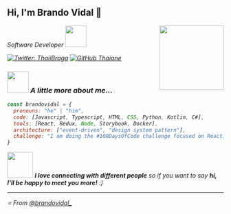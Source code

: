 <h2> Hi, I'm Brando Vidal 👋</h2>
<img align='right' src="https://ik.imagekit.io/demoxd/brandovidal_zjS2IVDjm.jpeg" width="150">
<p><em>Software Developer <img src="https://media.giphy.com/media/mGcNjsfWAjY5AEZNw6/giphy.gif" width="50"></p>

[![Twitter: ThaiiBraga](https://img.shields.io/twitter/follow/brandovidal_?label=Follow)](bit.ly/brandovidal-twitter)
[![GitHub Thaiane](https://img.shields.io/github/followers/brandovidal?label=follow&style=social)](bit.ly/brandovidal-github)


### <img src="https://media.giphy.com/media/VgCDAzcKvsR6OM0uWg/giphy.gif" width="50"> A little more about me...  

```javascript
const brandovidal = {
  pronouns: "he" | "him",
  code: [Javascript, Typescript, HTML, CSS, Python, Kotlin, C#],
  tools: [React, Redux, Node, Storybook, Docker],
  architecture: ["event-driven", "design system pattern"],
  challenge: "I am doing the #100DaysOfCode challenge focused on React, Docker and Figma"
}
```

<img src="https://media.giphy.com/media/LnQjpWaON8nhr21vNW/giphy.gif" width="60"> <em><b>I love connecting with different people</b> so if you want to say <b>hi, I'll be happy to meet you more!</b> :)</em>

---

⭐️ From [@brandovidal_](bit.ly/brandovidal-github)
